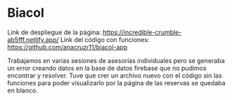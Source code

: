 # Biacol

Link de despliegue de la página: https://incredible-crumble-ab5fff.netlify.app/
Link del código con funciones: https://github.com/anacruzr11/biacol-app

Trabajamos en varias sesiones de asesorías individuales pero se generaba un error creando datos en la base de datos firebase que no pudimos encontrar y resolver. Tuve que crer un archivo nuevo con el código sin las funciones para poder visualizarlo por la página de las reservas se quedaba en blanco.